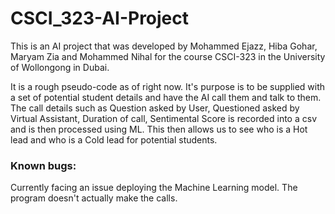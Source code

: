 # CSCI_323-AI-Project
This is an AI project that was developed by Mohammed Ejazz, Hiba Gohar, Maryam Zia and Mohammed Nihal for the course CSCI-323 in the University of Wollongong in Dubai. 

It is a rough pseudo-code as of right now. It's purpose is to be supplied with a set of potential student details and have the AI call them and talk to them. The call details such as Question asked by User, Questioned asked by Virtual Assistant, Duration of call, Sentimental Score is recorded into a csv and is then processed using ML. This then allows us to see who is a Hot lead and who is a Cold lead for potential students.

### Known bugs:
Currently facing an issue deploying the Machine Learning model. 
The program doesn't actually make the calls. 
